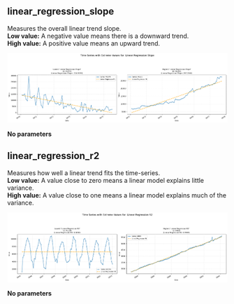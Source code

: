 ## linear_regression_slope

Measures the overall linear trend slope.  
**Low value:** A negative value means there is a downward trend.  
**High value:** A positive value means an upward trend.


    
![png](linear_regression_output_5_0.png)
    



**No parameters**


## linear_regression_r2

Measures how well a linear trend fits the time-series.  
**Low value:** A value close to zero means a linear model explains little variance.  
**High value:** A value close to one means a linear model explains much of the variance.


    
![png](linear_regression_output_8_0.png)
    



**No parameters**

